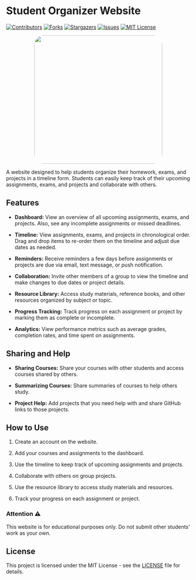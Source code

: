 # Student Organizer Website


[![Contributors][contributors-shield]][contributors-url]
[![Forks][forks-shield]][forks-url]
[![Stargazers][stars-shield]][stars-url]
[![Issues][issues-shield]][issues-url]
[![MIT License][license-shield]][license-url]
<p align="center">
    <img src="https://github.com/ISIL-ESTE/Student-Workflow-Organizer/blob/main/logo.jpg" height="350" style="border-radius: 25px;">
</p>

A website designed to help students organize their homework, exams, and projects in a timeline form. Students can easily keep track of their upcoming assignments, exams, and projects and collaborate with others.

## Features

- **Dashboard:** View an overview of all upcoming assignments, exams, and projects. Also, see any incomplete assignments or missed deadlines.

- **Timeline:** View assignments, exams, and projects in chronological order. Drag and drop items to re-order them on the timeline and adjust due dates as needed.

- **Reminders:** Receive reminders a few days before assignments or projects are due via email, text message, or push notification.

- **Collaboration:** Invite other members of a group to view the timeline and make changes to due dates or project details.

- **Resource Library:** Access study materials, reference books, and other resources organized by subject or topic.

- **Progress Tracking:** Track progress on each assignment or project by marking them as complete or incomplete.

- **Analytics:** View performance metrics such as average grades, completion rates, and time spent on assignments.

## Sharing and Help

- **Sharing Courses:** Share your courses with other students and access courses shared by others.

- **Summarizing Courses:** Share summaries of courses to help others study.

- **Project Help:** Add projects that you need help with and share GitHub links to those projects.

## How to Use

1. Create an account on the website.

2. Add your courses and assignments to the dashboard.

3. Use the timeline to keep track of upcoming assignments and projects.

4. Collaborate with others on group projects.

5. Use the resource library to access study materials and resources.

6. Track your progress on each assignment or project.

### Attention ⚠

This website is for educational purposes only. Do not submit other students' work as your own.

## License

This project is licensed under the MIT License - see the [LICENSE](LICENSE) file for details.



[contributors-shield]: https://img.shields.io/github/contributors/ISIL-ESTE/Student-Workflow-Organizer.svg?style=for-the-badge
[contributors-url]: https://github.com/ISIL-ESTE/Student-Workflow-Organizer/graphs/contributors
[forks-shield]: https://img.shields.io/github/forks/ISIL-ESTE/Student-Workflow-Organizer.svg?style=for-the-badge
[forks-url]: https://github.com/ISIL-ESTE/Student-Workflow-Organizer/network/members
[stars-shield]: https://img.shields.io/github/stars/ISIL-ESTE/Student-Workflow-Organizer.svg?style=for-the-badge
[stars-url]: https://github.com/ISIL-ESTE/Student-Workflow-Organizer/stargazers
[issues-shield]: https://img.shields.io/github/issues/ISIL-ESTE/Student-Workflow-Organizer.svg?style=for-the-badge
[issues-url]: https://github.com/ISIL-ESTE/Student-Workflow-Organizer/issues
[license-shield]: https://img.shields.io/github/license/ISIL-ESTE/Student-Workflow-Organizer.svg?style=for-the-badge
[license-url]: https://github.com/ISIL-ESTE/Student-Workflow-Organizer/blob/master/LICENSE.txt
